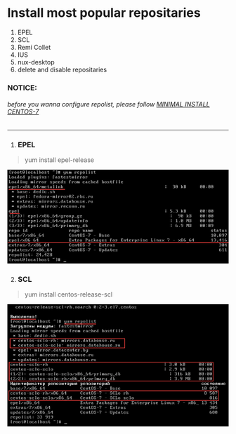 # Install most popular repositaries  

1. EPEL  
2. SCL  
3. Remi Collet
4. IUS  
5. nux-desktop  
6. delete and disable repositaries  

### NOTICE:  
###### before you wanna configure repolist, please follow [MINIMAL INSTALL CENTOS-7](https://github.com/maxlavr/centos-7/minimal/ "FOLLOW TO INSTALL")  

***  

1. ### EPEL  

> yum install epel-release

![img2](../minimal/imgs/2.png)  

2. ### SCL  

> yum install centos-release-scl  

![img3](./imgs/1.png)  

 